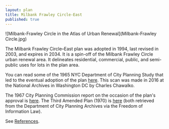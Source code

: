 ```yaml
---
layout: plan
title: Milbank Frawley Circle-East
published: true
---
```


![Milbank-Frawley Circle in the Atlas of Urban Renewal](Milbank-Frawley Circle.jpg)

The Milbank Frawley Circle–East plan was adopted in 1994, last revised in 2003, and expires in 2034. It is a spin-off of the Milbank Frawley Circle urban renewal area. It delineates residential, commercial, public, and semi-public uses for lots in the plan area.

You can read some of the 1965 NYC Department of City Planning Study that led to the eventual adoption of the plan [here](https://drive.google.com/drive/folders/0B0R59QsmZxIydlFkVGVmQU9yVmc). This scan was made in 2016 at the National Archives in Washington DC by Charles Chawalko. 

The 1967 City Planning Commission report on the occasion of the plan's approval is [here](https://drive.google.com/open?id=0B9k_zNeDs7q-SHVWNl8zR1R2ZHc). The Third Amended Plan (1970) is [here](https://drive.google.com/open?id=0B9k_zNeDs7q-dWIxNFhrWG9oZE0) (both retrieved from the Department of City Planning Archives via the Freedom of Information Law).

See [References](http://www.urbanreviewer.org/#page=references.html).
